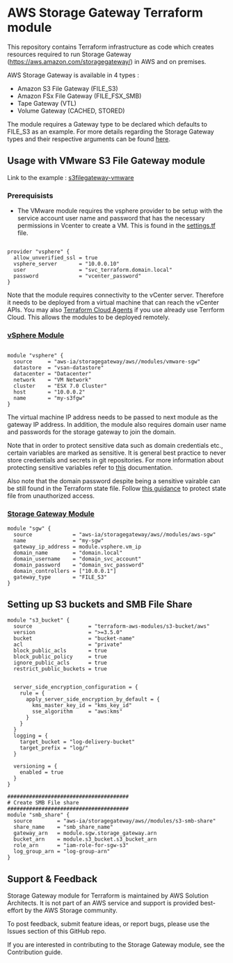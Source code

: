 # AWS Storage Gateway Terraform module

This repository contains Terraform infrastructure as code which creates resources required to run Storage Gateway (https://aws.amazon.com/storagegateway/) in AWS and on premises. 

AWS Storage Gateway is available in 4 types : 

- Amazon S3 File Gateway (FILE_S3)
- Amazon FSx File Gateway (FILE_FSX_SMB)
- Tape Gateway (VTL)
- Volume Gateway (CACHED, STORED)

The module requires a Gateway type to be declared which defaults to FILE_S3 as an example. For more details regarding the Storage Gateway types and their respective arguments can be found [here](https://registry.terraform.io/providers/hashicorp/aws/latest/docs/resources/storagegateway_gateway). 

## Usage with VMware S3 File Gateway module

Link to the example : [s3filegateway-vmware](examples/s3filegateway-vmware)

### Prerequisists

- The VMware module requires the vsphere provider to be setup with the service account user name and password that has the necessary permissions in Vcenter to create a VM. This is found in the [settings.tf](examples/s3filegateway-vmware/settings.tf) file. 

```hcl

provider "vsphere" {
  allow_unverified_ssl = true
  vsphere_server       = "10.0.0.10"
  user                 = "svc_terraform.domain.local"
  password             = "vcenter_password"
}

```
Note that the module requires connectivity to the vCenter server. Therefore it needs to be deployed from a virtual machine that can reach the vCenter APIs. You may also [Terraform Cloud Agents](https://developer.hashicorp.com/terraform/cloud-docs/agents) if you use already use Terrform Cloud. This allows the modules to be deployed remotely. 

### [vSphere Module](modules/vmware-sgw/)

```hcl

module "vsphere" {
  source     = "aws-ia/storagegateway/aws//modules/vmware-sgw"
  datastore  = "vsan-datastore"
  datacenter = "Datacenter"
  network    = "VM Network"
  cluster    = "ESX 7.0 Cluster"
  host       = "10.0.0.2"
  name       = "my-s3fgw"
}
```
The virtual machine IP address needs to be passed to next module as the gateway IP address. In addition, the module also requires domain user name and passwords for the storage gateway to join the domain. 

Note that in order to protect sensitive data such as domain credentials etc., certain variables are marked as sensitive. It is general best practice to never store credentials and secrets in git repositories. For more information about protecting sensitive variables refer to [this](https://developer.hashicorp.com/terraform/tutorials/configuration-language/sensitive-variables#reference-sensitive-variables) documentation.

Also note that the domain password despite being a sensitive vairable can be still found in the Terraform state file. Follow [this guidance](https://developer.hashicorp.com/terraform/language/state/sensitive-data) to protect state file from unauthorized access.

### [Storage Gateway Module](modules/aws-sgw/)
```hcl
module "sgw" {
  source             = "aws-ia/storagegateway/aws//modules/aws-sgw"
  name               = "my-sgw"
  gateway_ip_address = module.vsphere.vm_ip
  domain_name        = "domain.local"
  domain_username    = "domain_svc_account"
  domain_password    = "domain_svc_password"
  domain_controllers = ["10.0.0.1"]
  gateway_type       = "FILE_S3"       
}

```

## Setting up S3 buckets and SMB File Share

```hcl
module "s3_bucket" {
  source                  = "terraform-aws-modules/s3-bucket/aws"
  version                 = ">=3.5.0"
  bucket                  = "bucket-name"
  acl                     = "private"
  block_public_acls       = true
  block_public_policy     = true
  ignore_public_acls      = true
  restrict_public_buckets = true


  server_side_encryption_configuration = {
    rule = {
      apply_server_side_encryption_by_default = {
        kms_master_key_id = "kms_key_id"
        sse_algorithm     = "aws:kms"
      }
    }
  }
  logging = {
    target_bucket = "log-delivery-bucket"
    target_prefix = "log/"
  }

  versioning = {
    enabled = true
  }
}

#######################################
# Create SMB File share
#######################################
module "smb_share" {
  source        = "aws-ia/storagegateway/aws//modules/s3-smb-share"
  share_name    = "smb_share_name"
  gateway_arn   = module.sgw.storage_gateway.arn
  bucket_arn    = module.s3_bucket.s3_bucket_arn
  role_arn      = "iam-role-for-sgw-s3"
  log_group_arn = "log-group-arn"
}

```
## Support & Feedback

Storage Gateway module for Terraform is maintained by AWS Solution Architects. It is not part of an AWS service and support is provided best-effort by the AWS Storage community.

To post feedback, submit feature ideas, or report bugs, please use the Issues section of this GitHub repo.

If you are interested in contributing to the Storage Gateway module, see the Contribution guide.